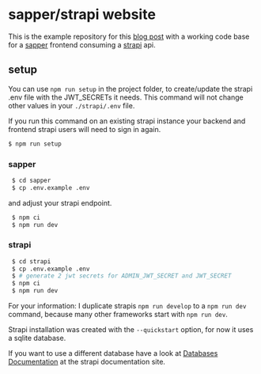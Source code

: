 # sapper/strapi website

This is the example repository for this [blog post](https://raoulkramer.de/build-a-sapper-strapi-website) with a working
code base for a [sapper](https://sapper.svelte.dev/) frontend consuming a [strapi](https://strapi.io) api.

## setup

You can use `npm run setup` in the project folder, to create/update the strapi .env file
with the JWT_SECRETs it needs. This command will not change other values in your `./strapi/.env` file.

If you run this command on an existing strapi instance your backend and frontend strapi users will need to sign in again.

```bash
$ npm run setup
```

### sapper

```bash
 $ cd sapper
 $ cp .env.example .env
```
and adjust your strapi endpoint.

```bash
 $ npm ci
 $ npm run dev
```

### strapi

```bash
 $ cd strapi
 $ cp .env.example .env
 $ # generate 2 jwt secrets for ADMIN_JWT_SECRET and JWT_SECRET
 $ npm ci
 $ npm run dev
```

For your information: I duplicate strapis `npm run develop` to a `npm run dev` command,
because many other frameworks start with `npm run dev`.

Strapi installation was created with the `--quickstart` option, for now it uses a sqlite database.

If you want to use a different database have a look at [Databases Documentation](https://strapi.io/documentation/v3.x/guides/databases.html) at the strapi documentation site.